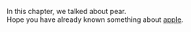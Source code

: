 In this chapter, we talked about pear.  
Hope you have already known something about [apple](chapter-apple.md).  
